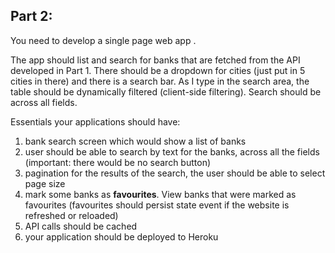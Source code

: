 ## Part 2:

You need to develop a single page web app .

The app should list and search for banks that are fetched from the API developed in Part 1. There should be a dropdown for cities (just put in 5 cities in there) and there is a search bar. As I type in the search area, the table should be dynamically filtered (client-side filtering). Search should be across all fields.

Essentials your applications should have:

1. bank search screen which would show a list of banks
2. user should be able to search by text for the banks, across all the fields (important: there would be no search button)
3. pagination for the results of the search, the user should be able to select page size
4. mark some banks as **favourites**. View banks that were marked as favourites (favourites should persist state event if the website is refreshed or reloaded)
5. API calls should be cached
6. your application should be deployed to Heroku
